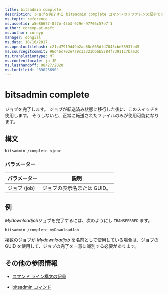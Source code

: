 ```yaml
---
title: bitsadmin complete
description: ジョブを完了する bitsadmin complete コマンドのリファレンス記事です。
ms.topic: reference
ms.assetid: a5e86677-8f7b-43b3-929e-97706c57e7f1
author: coreyp-at-msft
ms.author: coreyp
manager: dongill
ms.date: 10/16/2017
ms.openlocfilehash: c21cd7919d49b2ac68c665dfd7043cbe55937e45
ms.sourcegitcommit: 96d46c702e7a9c3a321bbbb5284f73911c7baa3c
ms.translationtype: MT
ms.contentlocale: ja-JP
ms.lasthandoff: 08/27/2020
ms.locfileid: "89026690"
---
```

# <a name="bitsadmin-complete"></a>bitsadmin complete

ジョブを完了します。 ジョブが転送済み状態に移行した後に、このスイッチを使用します。 そうしないと、正常に転送されたファイルのみが使用可能になります。

## <a name="syntax"></a>構文

```
bitsadmin /complete <job>
```

### <a name="parameters"></a>パラメーター

| パラメーター | 説明 |
| --------- | ----------- |
| ジョブ (job) | ジョブの表示名または GUID。 |

## <a name="example"></a>例

*Mydownloadjob*ジョブを完了するには、次のようにし `TRANSFERRED` ます。

```
bitsadmin /complete myDownloadJob
```

複数のジョブが *Mydownloadjob* を名前として使用している場合は、ジョブの GUID を使用して、ジョブの完了を一意に識別する必要があります。

## <a name="additional-references"></a>その他の参照情報

- [コマンド ライン構文の記号](command-line-syntax-key.md)

- [bitsadmin コマンド](bitsadmin.md)
